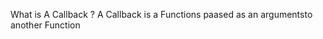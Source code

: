 <!-- Asyncrous Programing on JavaScript  -->

What is A Callback ?
A Callback is a Functions paased as an argumentsto another Function
